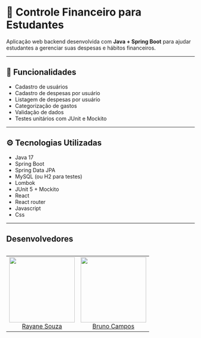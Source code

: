# 💸 Controle Financeiro para Estudantes

Aplicação web backend desenvolvida com **Java + Spring Boot** para ajudar estudantes a gerenciar suas despesas e hábitos financeiros.

---

## 🧾 Funcionalidades

- Cadastro de usuários
- Cadastro de despesas por usuário
- Listagem de despesas por usuário
- Categorização de gastos
- Validação de dados
- Testes unitários com JUnit e Mockito

---

## ⚙️ Tecnologias Utilizadas

- Java 17
- Spring Boot
- Spring Data JPA
- MySQL (ou H2 para testes)
- Lombok
- JUnit 5 + Mockito
- React
- React router
- Javascript
- Css

---

## <strong>Desenvolvedores</strong>
<table align="left">
  <tr>
    <td align="center"> <img src="https://avatars.githubusercontent.com/u/133218648?v=4" width=175/></br><a href="https://github.com/szrayane">Rayane Souza</a> 
   </td>
   <td align="center"> <img src="https://avatars.githubusercontent.com/u/69654449?v=4" width=175/></br><a href="https://github.com/AlgumaCoisa2">Bruno Campos</a> 
   </td>
  </tr>
</table>
